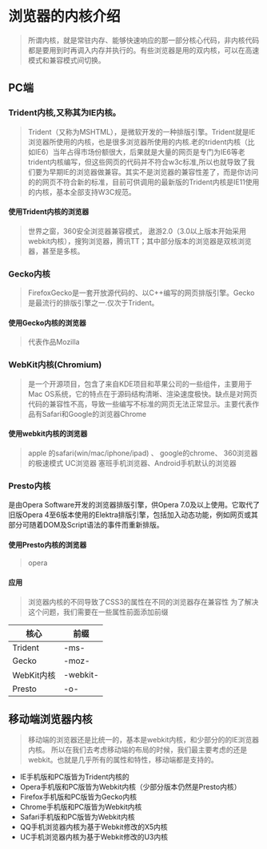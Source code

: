 # [](#浏览器的内核介绍)浏览器的内核介绍

> 所谓内核，就是常驻内存、能够快速响应的那一部分核心代码，非内核代码都是要用到时再调入内存并执行的。有些浏览器是用的双内核，可以在高速模式和兼容模式间切换。

## [](#PC端)PC端

### [](#Trident内核,又称其为IE内核。)Trident内核,又称其为IE内核。

> Trident（又称为MSHTML），是微软开发的一种排版引擎。Trident就是IE浏览器所使用的内核，也是很多浏览器所使用的内核.老的trident内核（比如IE6）当年占得市场份额很大，后果就是大量的网页是专门为IE6等老trident内核编写，但这些网页的代码并不符合w3c标准,所以也就导致了我们要为早期IE的浏览器做兼容。其实不是浏览器的兼容性差了，而是你访问的的网页不符合新的标准，目前可供调用的最新版的Trident内核是IE11使用的内核，基本全部支持W3C规范。

#### 使用Trident内核的浏览器

> 世界之窗，360安全浏览器兼容模式， 遨游2.0（3.0以上版本开始采用webkit内核），搜狗浏览器，腾讯TT；其中部分版本的浏览器是双核浏览器，甚至是多核。

### [](#Gecko内核)Gecko内核

> FirefoxGecko是一套开放源代码的、以C++编写的网页排版引擎。Gecko是最流行的排版引擎之一.仅次于Trident。

#### 使用Gecko内核的浏览器

> 代表作品Mozilla

### [](#WebKit内核(Chromium))WebKit内核(Chromium)

> 是一个开源项目，包含了来自KDE项目和苹果公司的一些组件，主要用于Mac OS系统，它的特点在于源码结构清晰、渲染速度极快。缺点是对网页代码的兼容性不高，导致一些编写不标准的网页无法正常显示。主要代表作品有Safari和Google的浏览器Chrome

#### 使用webkit内核的浏览器

> apple 的safari(win/mac/iphone/ipad) 、
> google的chrome、
> 360浏览器的极速模式 UC浏览器
> 塞班手机浏览器、Android手机默认的浏览器

### [](#Presto内核)Presto内核

是由Opera Software开发的浏览器排版引擎，供Opera 7.0及以上使用。它取代了旧版Opera 4至6版本使用的Elektra排版引擎，包括加入动态功能，例如网页或其部分可随着DOM及Script语法的事件而重新排版。

#### 使用Presto内核的浏览器

> opera

#### 应用

> 浏览器内核的不同导致了CSS3的属性在不同的浏览器存在兼容性 为了解决这个问题，我们需要在一些属性前面添加前缀

| 核心 | 前缀 |
| --- | --- |
| Trident | -ms- |
| Gecko | -moz- |
| WebKit内核 | -webkit- |
| Presto | -o- |

## [](#移动端浏览器内核)移动端浏览器内核

> 移动端的浏览器还是比统一的，基本是webkit内核，和少部分的的IE浏览器内核。 所以在我们去考虑移动端的布局的时候，我们最主要考虑的还是webkit。也就是几乎所有的属性和特性，移动端都是支持的。

*   IE手机版和PC版皆为Trident内核的
*   Opera手机版和PC版皆为Webkit内核（少部分版本仍然是Presto内核）
*   Firefox手机版和PC版皆为Gecko内核
*   Chrome手机版和PC版皆为Webkit内核
*   Safari手机版和PC版皆为Webkit内核
*   QQ手机浏览器内核为基于Webkit修改的X5内核
*   UC手机浏览器内核为基于Webkit修改的U3内核
